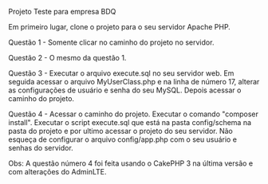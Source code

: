 Projeto Teste para empresa BDQ


Em primeiro lugar, clone o projeto para o seu servidor Apache PHP.

Questão 1 - Somente clicar no caminho do projeto no servidor.

Questão 2 - O mesmo da questão 1.

Questão 3 - Executar o arquivo execute.sql no seu servidor web. Em seguida acessar o arquivo MyUserClass.php e na linha de número 17, alterar as configurações de usuário e senha do seu MySQL. Depois acessar o caminho do projeto.

Questão 4 - Acessar o caminho do projeto. Executar o comando "composer install". Executar o script execute.sql que está na pasta config/schema na pasta do projeto e por ultimo acessar o projeto do seu servidor. Não esqueça de configurar o arquivo config/app.php com o seu usuário e senhas do servidor.

Obs: A questão número 4 foi feita usando o CakePHP 3 na última versão e com alterações do AdminLTE. 